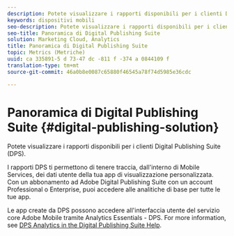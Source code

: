 ```yaml
---
description: Potete visualizzare i rapporti disponibili per i clienti Digital Publishing Suite (DPS).
keywords: dispositivi mobili
seo-description: Potete visualizzare i rapporti disponibili per i clienti Digital Publishing Suite (DPS).
seo-title: Panoramica di Digital Publishing Suite
solution: Marketing Cloud, Analytics
title: Panoramica di Digital Publishing Suite
topic: Metrics (Metriche)
uuid: ca 335891-5 d 73-47 dc -811 f -374 a 0844109 f
translation-type: tm+mt
source-git-commit: 46a0b8e0087c65880f46545a78f74d5985e36cdc

---
```



# Panoramica di Digital Publishing Suite {#digital-publishing-solution}

Potete visualizzare i rapporti disponibili per i clienti Digital Publishing Suite (DPS).

I rapporti DPS ti permettono di tenere traccia, dall'interno di Mobile Services, dei dati utente della tua app di visualizzazione personalizzata. Con un abbonamento ad Adobe Digital Publishing Suite con un account Professional o Enterprise, puoi accedere alle analitiche di base per tutte le tue app.

Le app create da DPS possono accedere all'interfaccia utente del servizio core Adobe Mobile tramite Analytics Essentials - DPS. For more information, see [DPS Analytics in the Digital Publishing Suite Help](https://helpx.adobe.com/digital-publishing-suite/help/omniture-analytics.html).
